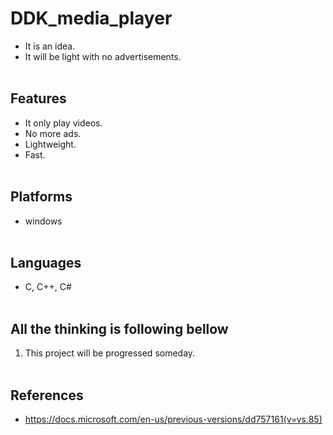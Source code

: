 # DDK_media_player
* It is an idea.
* It will be light with no advertisements.
<br><br/>

## Features
* It only play videos.
* No more ads.
* Lightweight.
* Fast.
<br><br/>

## Platforms
* windows
<br><br/>

## Languages
* C, C++, C#
<br><br/>

## All the thinking is following bellow
1. This project will be progressed someday.
<br><br/>

## References
* https://docs.microsoft.com/en-us/previous-versions/dd757161(v=vs.85)

